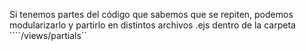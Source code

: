 Si tenemos partes del código que sabemos que se repiten, podemos modularizarlo y partirlo en distintos archivos .ejs dentro de la carpeta ````/views/partials``